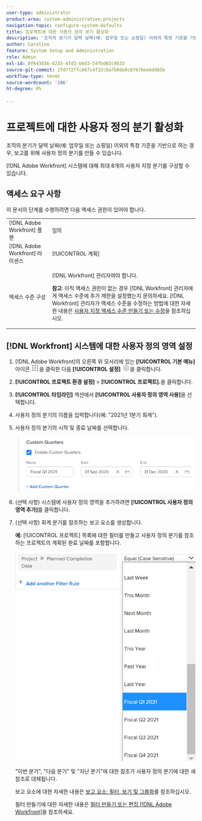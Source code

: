 ```yaml
---
user-type: administrator
product-area: system-administration;projects
navigation-topic: configure-system-defaults
title: 프로젝트에 대한 사용자 정의 분기 활성화
description: '조직의 분기가 달력 날짜(예: 업무일 또는 쇼핑일) 이외의 특정 기준을 기반으로 하는 경우, 보고를 위해 사용자 정의 분기를 만들 수 있습니다.'
author: Caroline
feature: System Setup and Administration
role: Admin
exl-id: 0f643d36-6235-4fd3-b6d3-54fbd03c9b33
source-git-commit: 2fd772ffc667c4f32c6a7b0de9c87676ee6dd65b
workflow-type: tm+mt
source-wordcount: '286'
ht-degree: 0%

---
```


# 프로젝트에 대한 사용자 정의 분기 활성화

조직의 분기가 달력 날짜(예: 업무일 또는 쇼핑일) 이외의 특정 기준을 기반으로 하는 경우, 보고를 위해 사용자 정의 분기를 만들 수 있습니다.

[!DNL Adobe Workfront] 시스템에 대해 최대 8개의 사용자 지정 분기를 구성할 수 있습니다.

## 액세스 요구 사항

이 문서의 단계를 수행하려면 다음 액세스 권한이 있어야 합니다.

<table style="table-layout:auto"> 
 <col> 
 <col> 
 <tbody> 
  <tr> 
   <td role="rowheader">[!DNL Adobe Workfront] 플랜</td> 
   <td>임의</td> 
  </tr> 
  <tr> 
   <td role="rowheader">[!DNL Adobe Workfront] 라이센스</td> 
   <td>[!UICONTROL 계획]</td> 
  </tr> 
  <tr> 
   <td role="rowheader">액세스 수준 구성</td> 
   <td> <p>[!DNL Workfront] 관리자여야 합니다.</p> <p><b>참고</b>: 아직 액세스 권한이 없는 경우 [!DNL Workfront] 관리자에게 액세스 수준에 추가 제한을 설정했는지 문의하세요. [!DNL Workfront] 관리자가 액세스 수준을 수정하는 방법에 대한 자세한 내용은 <a href="../../../administration-and-setup/add-users/configure-and-grant-access/create-modify-access-levels.md" class="MCXref xref">사용자 지정 액세스 수준 만들기 또는 수정</a>을 참조하십시오.</p> </td> 
  </tr> 
 </tbody> 
</table>

## [!DNL Workfront] 시스템에 대한 사용자 정의 영역 설정

1. [!DNL Adobe Workfront]의 오른쪽 위 모서리에 있는 **[!UICONTROL 기본 메뉴]** 아이콘 ![](assets/main-menu-icon.png)을 클릭한 다음 **[!UICONTROL 설정]** ![](assets/gear-icon-settings.png)을 클릭합니다.

1. **[!UICONTROL 프로젝트 환경 설정]** > **[!UICONTROL 프로젝트].**&#x200B;을 클릭합니다.

1. **[!UICONTROL 타임라인]** 섹션에서 **[!UICONTROL 사용자 정의 영역 사용]**&#x200B;을 선택합니다.

1. 사용자 정의 분기의 이름을 입력합니다(예: &quot;2021년 1분기 회계&quot;).
1. 사용자 정의 분기의 시작 및 종료 날짜를 선택합니다.

   ![](assets/custom-quarters-nwe.png)

1. (선택 사항) 시스템에 사용자 정의 영역을 추가하려면 **[!UICONTROL 사용자 정의 영역 추가]**&#x200B;를 클릭합니다.
1. (선택 사항) 회계 분기를 참조하는 보고 요소를 생성합니다.

   **예:** [!UICONTROL 프로젝트] 목록에 대한 필터를 만들고 사용자 정의 분기를 참조하는 프로젝트의 계획된 완료 날짜를 포함합니다.

   ![](assets/example-of-project-filter-with-custom-quarters.png)

   &quot;이번 분기&quot;, &quot;다음 분기&quot; 및 &quot;지난 분기&quot;에 대한 참조가 사용자 정의 분기에 대한 새 참조로 대체됩니다.

   보고 요소에 대한 자세한 내용은 [보고 요소: 필터, 보기 및 그룹화](../../../reports-and-dashboards/reports/reporting-elements/reporting-elements-filters-views-groupings.md)를 참조하십시오.

   필터 만들기에 대한 자세한 내용은 [필터 만들기 또는 편집 [!DNL Adobe Workfront]](../../../reports-and-dashboards/reports/reporting-elements/create-filters.md)을 참조하세요.

